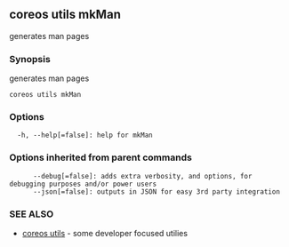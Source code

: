 ## coreos utils mkMan

generates man pages

### Synopsis


generates man pages

```
coreos utils mkMan
```

### Options

```
  -h, --help[=false]: help for mkMan
```

### Options inherited from parent commands

```
      --debug[=false]: adds extra verbosity, and options, for debugging purposes and/or power users
      --json[=false]: outputs in JSON for easy 3rd party integration
```

### SEE ALSO
* [coreos utils](coreos_utils.md)	 - some developer focused utilies

